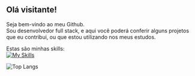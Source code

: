 ## Olá visitante!
Seja bem-vindo ao meu Github.<br>
Sou desenvolvedor full stack, e aqui você poderá conferir alguns projetos que eu contribui, ou que estou utilizando nos meus estudos. 

Estas são minhas skills:<br>
[![My Skills](https://skillicons.dev/icons?i=cs,php,dotnet,angular,docker,aws,css,html,mysql)](https://skillicons.dev)

![Top Langs](https://github-readme-stats.vercel.app/api/top-langs/?username=saviobasilio&hide_progress=true)


<!--
**saviobasilio/saviobasilio** is a ✨ _special_ ✨ repository because its `README.md` (this file) appears on your GitHub profile.

Here are some ideas to get you started:

- 🔭 I’m currently working on ...
- 🌱 I’m currently learning ...
- 👯 I’m looking to collaborate on ...
- 🤔 I’m looking for help with ...
- 💬 Ask me about ...
- 📫 How to reach me: ...
- 😄 Pronouns: ...
- ⚡ Fun fact: ...
-->
